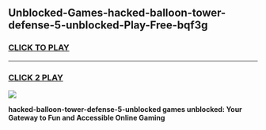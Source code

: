 
## Unblocked-Games-hacked-balloon-tower-defense-5-unblocked-Play-Free-bqf3g
<h3>
<a href="https://premium76.site?title=hacked-balloon-tower-defense-5-unblocked&ref=23A">CLICK TO PLAY</a></h3>
<hr>

<h3>
<a href="https://premium76.site?title=hacked-balloon-tower-defense-5-unblocked&ref=23A">CLICK 2 PLAY</a>
  
</h3>

<a href="https://premium76.site?title=hacked-balloon-tower-defense-5-unblocked&ref=23A"><img src="https://clearcache.store/games.png"></a>


**hacked-balloon-tower-defense-5-unblocked games unblocked: Your Gateway to Fun and Accessible Online Gaming**
